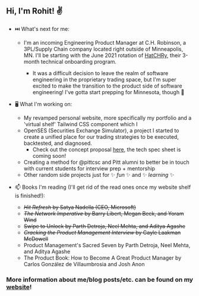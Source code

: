 ## Hi, I'm Rohit! ✌️


- ⏭️ What's next for me: 
  * I'm an incoming Engineering Product Manager at C.H. Robinson, a 3PL/Supply Chain company located right outside of Minneapolis, MN. I'll be starting with the June 2021  rotation of [HatCHRy](https://engineering.chrobinson.com/culture/hatchry-ch-robinson-it-onboarding/), their 3-month technical onboarding program.
  
    * It was a difficult decision to leave the realm of software engineering in the proprietary trading space, but I'm super excited to make the transition to the product side of software engineering! I've gotta start prepping for Minnesota, though 🥶

- 🖥️ What I'm working on:
  * My revamped personal website, more specifically my portfolio and a 'virtual shelf' Tailwind CSS component which I
  * OpenSES (Securities Exchange Simulator), a project I started to create a unified place for our trading strategies to be executed, backtested, and diagnosed. 
    * Check out the concept proposal [here](https://docs.google.com/document/d/1SMm2y2RSxEx6QeRjgA34Z7S4gdYm4nK4sOFEdrkiJaQ/edit?usp=sharing), the tech spec sheet is coming soon!
  * Creating a method for @pittcsc and Pitt alumni to better be in touch with current students for interview prep + mentorship
  * Other random side projects just for ✨ _fun_ ✨ and ✨ _learning_ ✨

- 📫 Books I'm reading (I'll get rid of the read ones once my website shelf is finished!):
  * ~~*Hit Refresh* by Satya Nadella (CEO, Microsoft)~~
  * ~~*The Network Imperative* by  Barry Libert, Megan Beck, and Yoram Wind~~
  * ~~Swipe to Unlock by Parth Detroja, Neel Mehta, and Aditya Agashe~~
  * ~~*Cracking the Product Management Interview* by Gayle Laakman McDowell~~
  * Product Management's Sacred Seven by Parth Detroja, Neel Mehta, and Aditya Agashe
  * The Product Book: How to Become A Great Product Manager by Carlos González de Villaumbrosia and Josh Anon

### More information about me/blog posts/etc. can be found on my [website](https://rohitganguly.com)!
<!--
**rohit-ganguly/rohit-ganguly** is a ✨ _special_ ✨ repository because its `README.md` (this file) appears on your GitHub profile.

Here are some ideas to get you started:

- 🔭 I’m currently working on ...
- 🌱 I’m currently learning ...
- 👯 I’m looking to collaborate on ...
- 🤔 I’m looking for help with ...
- 💬 Ask me about ...
- 📫 How to reach me: ...
- 😄 Pronouns: ...
- ⚡ Fun fact: ...
-->
